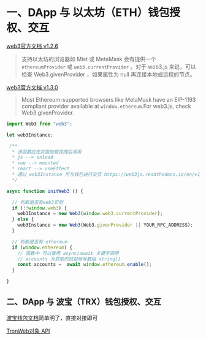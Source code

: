 # 一、DApp 与 以太坊（ETH）钱包授权、交互

[web3官方文档 v1.2.6](https://learnblockchain.cn/docs/web3.js/getting-started.html)
> 支持以太坊的浏览器如 Mist 或 MetaMask 会有提供一个 `ethereumProvider` 或 `web3.currentProvider` 。对于 web3.js 来说，可以检查 Web3.givenProvider ，如果属性为 null 再连接本地或远程的节点。

[web3官方文档 v1.3.0](https://web3js.readthedocs.io/en/v1.3.0/getting-started.html)
> Most Ethereum-supported browsers like MetaMask have an EIP-1193 compliant provider available at `window.ethereum`.For web3.js, check Web3.givenProvider.

```javascript
import Web3 from "web3";

let web3Instance;

 /**
  * 该函数应在页面加载完成后调用
  * js --> onload
  * vue --> mounted
  * react --> useEffect
  * 通过 web3Instance 可与钱包进行交互 https://web3js.readthedocs.io/en/v1.3.0/getting-started.html
  */

async function initWeb3 () {

  // 判断是否有web3实例
  if (!!window.web3) {
    web3Instance = new Web3(window.web3.currentProvider);
  } else {
    web3Instance = new Web3(Web3.givenProvider || YOUR_RPC_ADDRESS);
  }

  // 判断是否有 ethereum
  if (window.ethereum) {
    // 函数中 可以使用 async/await 关键字调用
    // accounts 为获取的钱包账号数组 string[]
    const accounts =  await window.ethereum.enable();
  }

}
```

## 二、DApp 与 波宝（TRX）钱包授权、交互 
[波宝钱包文档](https://developers.tron.network/docs/wallet-integration)简单明了，直接对接即可  

[TronWeb对象 API](https://cn.developers.tron.network/reference#tronweb-object)